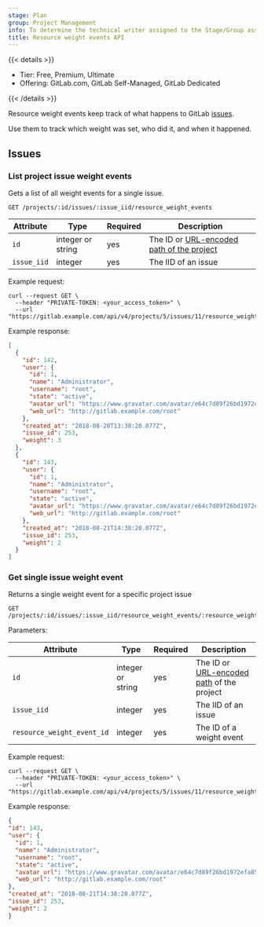 ```yaml
---
stage: Plan
group: Project Management
info: To determine the technical writer assigned to the Stage/Group associated with this page, see https://handbook.gitlab.com/handbook/product/ux/technical-writing/#assignments
title: Resource weight events API
---
```


{{< details >}}

- Tier: Free, Premium, Ultimate
- Offering: GitLab.com, GitLab Self-Managed, GitLab Dedicated

{{< /details >}}

Resource weight events keep track of what happens to GitLab [issues](../user/project/issues/_index.md).

Use them to track which weight was set, who did it, and when it happened.

## Issues

### List project issue weight events

Gets a list of all weight events for a single issue.

```plaintext
GET /projects/:id/issues/:issue_iid/resource_weight_events
```

| Attribute   | Type           | Required | Description                                                                     |
| ----------- | -------------- | -------- | ------------------------------------------------------------------------------- |
| `id`        | integer or string | yes      | The ID or [URL-encoded path of the project](rest/_index.md#namespaced-paths) |
| `issue_iid` | integer        | yes      | The IID of an issue                                                             |

Example request:

```shell
curl --request GET \
  --header "PRIVATE-TOKEN: <your_access_token>" \
  --url "https://gitlab.example.com/api/v4/projects/5/issues/11/resource_weight_events"
```

Example response:

```json
[
  {
    "id": 142,
    "user": {
      "id": 1,
      "name": "Administrator",
      "username": "root",
      "state": "active",
      "avatar_url": "https://www.gravatar.com/avatar/e64c7d89f26bd1972efa854d13d7dd61?s=80&d=identicon",
      "web_url": "http://gitlab.example.com/root"
    },
    "created_at": "2018-08-20T13:38:20.077Z",
    "issue_id": 253,
    "weight": 3
  },
  {
    "id": 143,
    "user": {
      "id": 1,
      "name": "Administrator",
      "username": "root",
      "state": "active",
      "avatar_url": "https://www.gravatar.com/avatar/e64c7d89f26bd1972efa854d13d7dd61?s=80&d=identicon",
      "web_url": "http://gitlab.example.com/root"
    },
    "created_at": "2018-08-21T14:38:20.077Z",
    "issue_id": 253,
    "weight": 2
  }
]
```

### Get single issue weight event

Returns a single weight event for a specific project issue

```plaintext
GET /projects/:id/issues/:issue_iid/resource_weight_events/:resource_weight_event_id
```

Parameters:

| Attribute                     | Type           | Required | Description                                                                     |
| ----------------------------- | -------------- | -------- | ------------------------------------------------------------------------------- |
| `id`                          | integer or string | yes      | The ID or [URL-encoded path](rest/_index.md#namespaced-paths) of the project |
| `issue_iid`                   | integer        | yes      | The IID of an issue                                                             |
| `resource_weight_event_id`    | integer        | yes      | The ID of a weight event                                                     |

Example request:

```shell
curl --request GET \
  --header "PRIVATE-TOKEN: <your_access_token>" \
  --url "https://gitlab.example.com/api/v4/projects/5/issues/11/resource_weight_events/143"
```

Example response:

```json
{
"id": 143,
"user": {
  "id": 1,
  "name": "Administrator",
  "username": "root",
  "state": "active",
  "avatar_url": "https://www.gravatar.com/avatar/e64c7d89f26bd1972efa854d13d7dd61?s=80&d=identicon",
  "web_url": "http://gitlab.example.com/root"
},
"created_at": "2018-08-21T14:38:20.077Z",
"issue_id": 253,
"weight": 2
}
```
